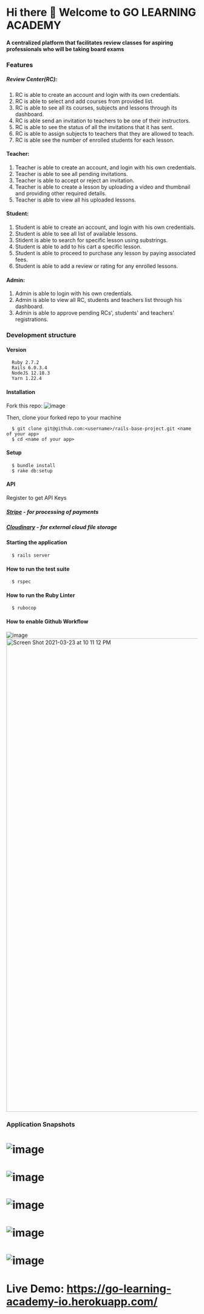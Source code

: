 # Hi there 👋 Welcome to GO LEARNING ACADEMY
#### A centralized platform that facilitates review classes for aspiring professionals who will be taking board exams

### Features

##### Review Center(RC):
1. RC is able to create an account and login with its own credentials.
2. RC is able to select and add courses from provided list.
4. RC is able to see all its courses, subjects and lessons through its dashboard.
5. RC is able send an invitation to teachers to be one of their instructors.
6. RC is able to see the status of all the invitations that it has sent.
7. RC is able to assign subjects to teachers that they are allowed to teach.
8. RC is able see the number of enrolled students for each lesson.

#### Teacher:
1. Teacher is able to create an account, and login with his own credentials.
2. Teacher is able to see all pending invitations.
3. Teacher is able to accept or reject an invitation.
4. Teacher is able to create a lesson by uploading a video and thumbnail and providing other required details.
5. Teacher is able to view all his uploaded lessons.


#### Student:
1. Student is able to create an account, and login with his own credentials.
2. Student is able to see all list of available lessons.
3. Stident is able to search for specific lesson using substrings.
4. Student is able to add to his cart a specific lesson.
5. Student is able to proceed to purchase any lesson by paying associated fees.
6. Student is able to add a review or rating for any enrolled lessons.


#### Admin:
1. Admin is able to login with his own credentials.
2. Admin is able to view all RC, students and teachers list through his dashboard.
3. Admin is able to approve pending RCs', students' and teachers' registrations.




### Development structure

#### Version

```
  Ruby 2.7.2
  Rails 6.0.3.4
  NodeJS 12.18.3
  Yarn 1.22.4
```

#### Installation

Fork this repo:
![image](https://user-images.githubusercontent.com/81558435/140481127-0588996b-4c5d-4575-bd3c-6f720360d78a.png)




Then, clone your forked repo to your machine
```
  $ git clone git@github.com:<username>/rails-base-project.git <name of your app>
  $ cd <name of your app>
```

#### Setup

```
  $ bundle install
  $ rake db:setup
```

#### API
Register to get API Keys
##### [Stripe](https://dashboard.stripe.com/register) - for processing of payments
##### [Cloudinary](https://cloudinary.com/) - for external cloud file storage


#### Starting the application

```
  $ rails server
```

#### How to run the test suite

```
  $ rspec
```

#### How to run the Ruby Linter

```
  $ rubocop
```

#### How to enable Github Workflow

![image](https://user-images.githubusercontent.com/81558435/140480139-b8a1b9c5-0746-4be7-8f06-f30a44557952.png)
<img width="1244" alt="Screen Shot 2021-03-23 at 10 11 12 PM" src="https://user-images.githubusercontent.com/9253881/112160530-36713700-8c25-11eb-9f00-d69a3a36343f.png">



### Application Snapshots
# ![image](https://user-images.githubusercontent.com/81558435/140483919-e689a125-1c1c-4463-8655-fe672e4124db.png)
# ![image](https://user-images.githubusercontent.com/81558435/140481473-185e7f31-29bf-4797-8630-9980878001e7.png)
# ![image](https://user-images.githubusercontent.com/81558435/140481625-6306abbe-e2e3-4a11-b83c-9a74203653c6.png)
# ![image](https://user-images.githubusercontent.com/81558435/140483628-a18450b8-ff4b-4231-a2b8-f4efc91fd689.png)
# ![image](https://user-images.githubusercontent.com/81558435/140482266-c3c77e35-a3c3-42a9-9071-76a607616bd8.png)

# Live Demo: https://go-learning-academy-io.herokuapp.com/
